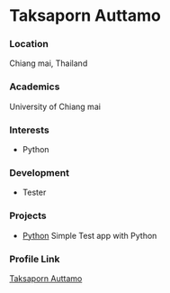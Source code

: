 # Taksaporn Auttamo

### Location

Chiang mai, Thailand

### Academics

University of Chiang mai

### Interests

- Python 

### Development

- Tester

### Projects

- [Python](https://github.com/taksapornauttamo) Simple Test app with Python

### Profile Link

[Taksaporn Auttamo](https://github.com/taksapornauttamo)
